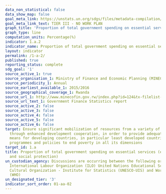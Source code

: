 ```yaml
---
data_non_statistical: false
data_show_map: false
goal_meta_link: https://unstats.un.org/sdgs/files/metadata-compilation/Metadata-Goal-1.pdf
goal_meta_link_text: TIER III - NO WORK PLAN
graph_title: 'Proportion of total government spending on essential services (education,health and social protection)'
graph_type: line
computation_units: Percentage(%)
indicator: 1.a.2
indicator_name: Proportion of total government spending on essential services (education,health and social protection)
layout: indicator
permalink: /1-a-2/
published: true
reporting_status: complete
sdg_goal: '1'
source_active_1: true
source_organisation_1: Ministry of Finance and Economic Planning (MINECOFIN) 
source_periodicity_1: Annual 
source_earliest_available_1: 2015/2016
source_geographical_coverage_1: Rwanda
source_url_1: http://www.minecofin.gov.rw/index.php?id=124&tx-filelist-pi1-77%5Bpath%5D=Annual_Economic_Reports_web&cHash=c79b3c5d515246675ae372033a0dac3f
source_url_text_1: Government Finance Statistics report
source_active_2: false
source_active_3: false
source_active_4: false
source_active_5: false
source_active_6: false
target: Ensure significant mobilization of resources from a variety of sources, including
  through enhanced development cooperation, in order to provide adequate and predictable
  means for developing countries, in particular least developed countries, to implement
  programmes and policies to end poverty in all its dimensions
target_id: 1.a
title: Proportion of total government spending on essential services (education, health
  and social protection)
un_custodian_agency: Discussions are occurring between the following organisations
  International Labour Organization (ILO) United Nations Educational Scientific and
  Cultural Organization - Institute for Statistics (UNESCO-UIS) and World Health Organization
  (WHO)
un_designated_tier: '3'
indicator_sort_order: 01-aa-02
---
```

